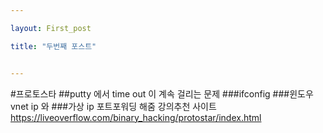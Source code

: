 ```yaml
---

layout: First_post

title: "두번째 포스트"


---
```

#프로토스타
##putty  에서 time out  이 계속 걸리는 문제
###ifconfig 
###윈도우 vnet ip 와 
###가상 ip 포트포워딩 해줌
강의추천 사이트
https://liveoverflow.com/binary_hacking/protostar/index.html
